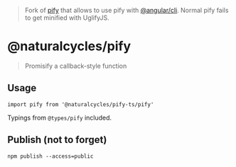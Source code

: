 
> Fork of [pify](https://github.com/sindresorhus/pify) that allows to use pify with
[@angular/cli](https://github.com/angular/angular-cli). Normal pify fails to get minified with UglifyJS.

# @naturalcycles/pify

> Promisify a callback-style function

## Usage

    import pify from '@naturalcycles/pify-ts/pify'
    
Typings from `@types/pify` included.

## Publish (not to forget)

    npm publish --access=public
